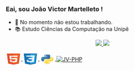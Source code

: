 ### Eai, sou João Victor Martelleto !
- 💼 No momento não estou trabalhando.
- 📚 Estudo Ciências da Computação na Unipê


<div align="center">
 <a href="https://github.com/JoaoVitorMartelleto">
 <img height="150em" src="https://github-readme-stats.vercel.app/api?username=JoaoVitorMartelleto&show_icons=true&theme=blueberry&include_all_commits=true&count_private=true"/>
 <img height="150em" src="https://github-readme-stats.vercel.app/api/top-langs/?username=JoaoVitorMartelleto&layout=compact&langs_count=7&theme=blueberry"/>
</div>
  
<div style="display: inline_block"><br>
  <img align="center" alt="JV-HTML" height="30" width="40" src="https://raw.githubusercontent.com/devicons/devicon/master/icons/html5/html5-original.svg">
  <img align="center" alt="JV-CSS" height="30" width="40" src="https://raw.githubusercontent.com/devicons/devicon/master/icons/css3/css3-original.svg">
  <img align="center" alt="JV-Python"height="30" width="40" src="https://raw.githubusercontent.com/devicons/devicon/master/icons/python/python-original.svg">
  <img align="center" alt="JV-PHP" height="30" width="40" src="https://cdn.jsdelivr.net/gh/devicons/devicon/icons/php/php-plain.svg" />
</div>
 
